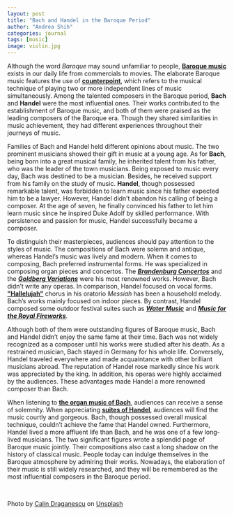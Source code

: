 ```yaml
---
layout: post
title: "Bach and Handel in the Baroque Period"
author: "Andrea Shih"
categories: journal
tags: [music]
image: violin.jpg
---
```


Although the word *Baroque* may sound unfamiliar to people, [**<u>Baroque music</u>**](https://www.baroque.org/baroque/whatis) exists in our daily life from commercials to movies. The elaborate Baroque music features the use of [**<u>counterpoint</u>**](https://www.britannica.com/art/counterpoint-music), which refers to the musical technique of playing two or more independent lines of music simultaneously. Among the talented composers in the Baroque period, **Bach** and **Handel** were the most influential ones. Their works contributed to the establishment of Baroque music, and both of them were praised as the leading composers of the Baroque era. Though they shared similarities in music achievement, they had different experiences throughout their journeys of music.


Families of Bach and Handel held different opinions about music. The two prominent musicians showed their gift in music at a young age. As for **Bach**, being born into a great musical family, he inherited talent from his father, who was the leader of the town musicians. Being exposed to music every day, Bach was destined to be a musician. Besides, he received support from his family on the study of music. **Handel**, though possessed remarkable talent, was forbidden to learn music since his father expected him to be a lawyer. However, Handel didn’t abandon his calling of being a composer. At the age of seven, he finally convinced his father to let him learn music since he inspired Duke Adolf by skilled performance. With persistence and passion for music, Handel successfully became a composer.

To distinguish their masterpieces, audiences should pay attention to the styles of music. The compositions of Bach were solemn and antique, whereas Handel’s music was lively and modern. When it comes to composing, Bach preferred instrumental forms. He was specialized in composing organ pieces and concertos. The [***<u>Brandenburg Concertos</u>***](https://www.youtube.com/watch?v=NCPM8DEsvmc) and the [***<u>Goldberg Variations</u>***](https://www.youtube.com/watch?v=Ah392lnFHxM) were his most renowned works. However, Bach didn’t write any operas. In comparison, Handel focused on vocal forms. [**<u>"Hallelujah"</u>**](https://www.youtube.com/watch?v=VI6dsMeABpU) chorus in his oratorio *Messiah* has been a household melody. Bach’s works mainly focused on indoor pieces. By contrast, Handel composed some outdoor festival suites such as [***<u>Water Music</u>***](https://www.youtube.com/watch?v=Kuw8YjSbKd4) and [***<u>Music for the Royal Fireworks</u>***](https://www.youtube.com/watch?v=i7vJ2UFbeXA).

Although both of them were outstanding figures of Baroque music, Bach and Handel didn’t enjoy the same fame at their time. Bach was not widely recognized as a composer until his works were studied after his death. As a restrained musician, Bach stayed in Germany for his whole life. Conversely, Handel traveled everywhere and made acquaintance with other brilliant musicians abroad. The reputation of Handel rose markedly since his work was appreciated by the king. In addition, his operas were highly acclaimed by the audiences. These advantages made Handel a more renowned composer than Bach.

When listening to [**<u>the organ music of Bach</u>**](https://www.youtube.com/watch?v=AgDMxs4aHZU), audiences can receive a sense of solemnity. When appreciating [**<u>suites of Handel</u>**](https://www.youtube.com/watch?v=ji6Xx24Oc4s), audiences will find the music courtly and gorgeous. Bach, though possessed overall musical technique, couldn’t achieve the fame that Handel owned. Furthermore, Handel lived a more affluent life than Bach, and he was one of a few long-lived musicians. The two significant figures wrote a splendid page of Baroque music jointly. Their compositions also cast a long shadow on the history of classical music. People today can indulge themselves in the Baroque atmosphere by admiring their works. Nowadays, the elaboration of their music is still widely researched, and they will be remembered as the most influential composers in
the Baroque period.

&nbsp;

<span>Photo by <a href="https://unsplash.com/@notcalin?utm_source=unsplash&amp;utm_medium=referral&amp;utm_content=creditCopyText">Calin Draganescu</a> on <a href="https://unsplash.com/s/photos/violin?utm_source=unsplash&amp;utm_medium=referral&amp;utm_content=creditCopyText">Unsplash</a></span>